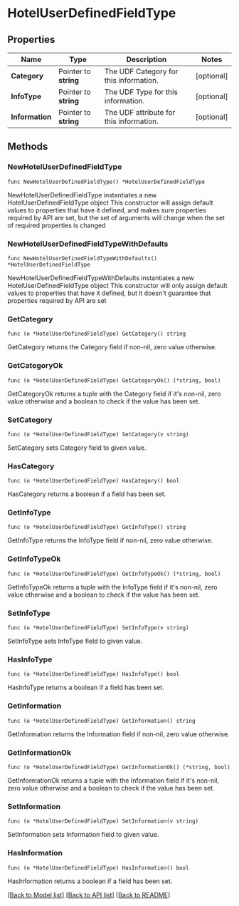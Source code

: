 # HotelUserDefinedFieldType

## Properties

Name | Type | Description | Notes
------------ | ------------- | ------------- | -------------
**Category** | Pointer to **string** | The UDF Category for this information. | [optional] 
**InfoType** | Pointer to **string** | The UDF Type for this information. | [optional] 
**Information** | Pointer to **string** | The UDF attribute for this information. | [optional] 

## Methods

### NewHotelUserDefinedFieldType

`func NewHotelUserDefinedFieldType() *HotelUserDefinedFieldType`

NewHotelUserDefinedFieldType instantiates a new HotelUserDefinedFieldType object
This constructor will assign default values to properties that have it defined,
and makes sure properties required by API are set, but the set of arguments
will change when the set of required properties is changed

### NewHotelUserDefinedFieldTypeWithDefaults

`func NewHotelUserDefinedFieldTypeWithDefaults() *HotelUserDefinedFieldType`

NewHotelUserDefinedFieldTypeWithDefaults instantiates a new HotelUserDefinedFieldType object
This constructor will only assign default values to properties that have it defined,
but it doesn't guarantee that properties required by API are set

### GetCategory

`func (o *HotelUserDefinedFieldType) GetCategory() string`

GetCategory returns the Category field if non-nil, zero value otherwise.

### GetCategoryOk

`func (o *HotelUserDefinedFieldType) GetCategoryOk() (*string, bool)`

GetCategoryOk returns a tuple with the Category field if it's non-nil, zero value otherwise
and a boolean to check if the value has been set.

### SetCategory

`func (o *HotelUserDefinedFieldType) SetCategory(v string)`

SetCategory sets Category field to given value.

### HasCategory

`func (o *HotelUserDefinedFieldType) HasCategory() bool`

HasCategory returns a boolean if a field has been set.

### GetInfoType

`func (o *HotelUserDefinedFieldType) GetInfoType() string`

GetInfoType returns the InfoType field if non-nil, zero value otherwise.

### GetInfoTypeOk

`func (o *HotelUserDefinedFieldType) GetInfoTypeOk() (*string, bool)`

GetInfoTypeOk returns a tuple with the InfoType field if it's non-nil, zero value otherwise
and a boolean to check if the value has been set.

### SetInfoType

`func (o *HotelUserDefinedFieldType) SetInfoType(v string)`

SetInfoType sets InfoType field to given value.

### HasInfoType

`func (o *HotelUserDefinedFieldType) HasInfoType() bool`

HasInfoType returns a boolean if a field has been set.

### GetInformation

`func (o *HotelUserDefinedFieldType) GetInformation() string`

GetInformation returns the Information field if non-nil, zero value otherwise.

### GetInformationOk

`func (o *HotelUserDefinedFieldType) GetInformationOk() (*string, bool)`

GetInformationOk returns a tuple with the Information field if it's non-nil, zero value otherwise
and a boolean to check if the value has been set.

### SetInformation

`func (o *HotelUserDefinedFieldType) SetInformation(v string)`

SetInformation sets Information field to given value.

### HasInformation

`func (o *HotelUserDefinedFieldType) HasInformation() bool`

HasInformation returns a boolean if a field has been set.


[[Back to Model list]](../README.md#documentation-for-models) [[Back to API list]](../README.md#documentation-for-api-endpoints) [[Back to README]](../README.md)


